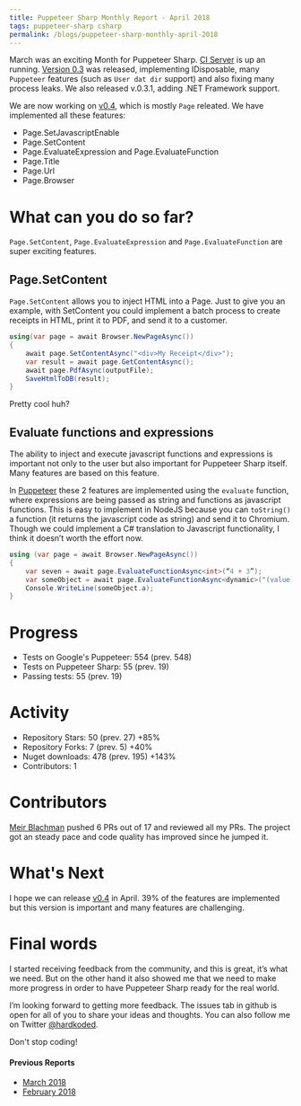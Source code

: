 ```yaml
---
title: Puppeteer Sharp Monthly Report - April 2018
tags: puppeteer-sharp csharp
permalink: /blogs/puppeteer-sharp-monthly-april-2018
---
```

 
March was an exciting Month for Puppeteer Sharp. [CI Server](https://ci.appveyor.com/project/kblok/puppeteer-sharp) is up an running. [Version 0.3](https://github.com/hardkoded/puppeteer-sharp/releases/tag/v0.3) was released, implementing IDisposable, many `Puppeteer` features (such as `User dat dir` support) and also fixing many process leaks. We also released v.0.3.1, adding .NET Framework support.

We are now working on [v0.4](https://github.com/hardkoded/puppeteer-sharp/projects/7), which is mostly `Page` releated. We have implemented all these features:

* Page.SetJavascriptEnable
* Page.SetContent
* Page.EvaluateExpression and Page.EvaluateFunction
* Page.Title
* Page.Url
* Page.Browser

# What can you do so far?

`Page.SetContent`, `Page.EvaluateExpression` and `Page.EvaluateFunction` are super exciting features.

## Page.SetContent

`Page.SetContent` allows you to inject HTML into a Page. Just to give you an example, with SetContent you could implement a batch process to create receipts in HTML, print it to PDF, and send it to a customer.

```cs
using(var page = await Browser.NewPageAsync())
{
    await page.SetContentAsync("<div>My Receipt</div>");
    var result = await page.GetContentAsync();
    await page.PdfAsync(outputFile);
    SaveHtmlToDB(result);
}
```

Pretty cool huh?

## Evaluate functions and expressions

The ability to inject and execute javascript functions and expressions is important not only to the user but also important for Puppeteer Sharp itself. Many features are based on this feature.

In [Puppeteer](https://github.com/GoogleChrome/puppeteer) these 2 features are implemented using the `evaluate` function, where expressions are being passed as string and functions as javascript functions. This is easy to implement in NodeJS because you can `toString()` a function (it returns the javascript code as string) and send it to Chromium. Though we could implement a C# translation to Javascript  functionality, I think it doesn’t worth the effort now.

```cs
using (var page = await Browser.NewPageAsync())
{
    var seven = await page.EvaluateFunctionAsync<int>(“4 + 3”);
    var someObject = await page.EvaluateFunctionAsync<dynamic>("(value) => ({a: value})", 5);
    Console.WriteLine(someObject.a);
}
```

# Progress

* Tests on Google's Puppeteer: 554 (prev. 548)
* Tests on Puppeteer Sharp: 55 (prev. 19)
* Passing tests: 55 (prev. 19)

# Activity 

* Repository Stars: 50 (prev. 27) +85%
* Repository Forks: 7 (prev. 5) +40%
* Nuget downloads: 478 (prev. 195) +143%
* Contributors: 1

# Contributors

[Meir Blachman](https://www.twitter.com/MeirBlachman) pushed 6 PRs out of 17 and reviewed all my PRs. The project got an steady pace and code quality has improved since he jumped it.

# What's Next

I hope we can release [v0.4](https://github.com/hardkoded/puppeteer-sharp/projects/7) in April. 39% of the features are implemented but this version is important and many features are challenging.

# Final words

I started receiving feedback from the community, and this is great, it’s what we need. But on the other hand it also showed me that we need to make more progress in order to have Puppeteer Sharp ready for the real world.

I’m looking forward to getting more feedback. The issues tab in github is open for all of you to share your ideas and thoughts. You can also follow me on Twitter [@hardkoded](https://www.twitter.com/hardkoded).

Don't stop coding!

#### Previous Reports

 * [March 2018](https://www.hardkoded.com/blogs/puppeteer-sharp-monthly-march-2018)
 * [February 2018](https://www.hardkoded.com/blogs/puppeteer-sharp-monthly-february-2018)